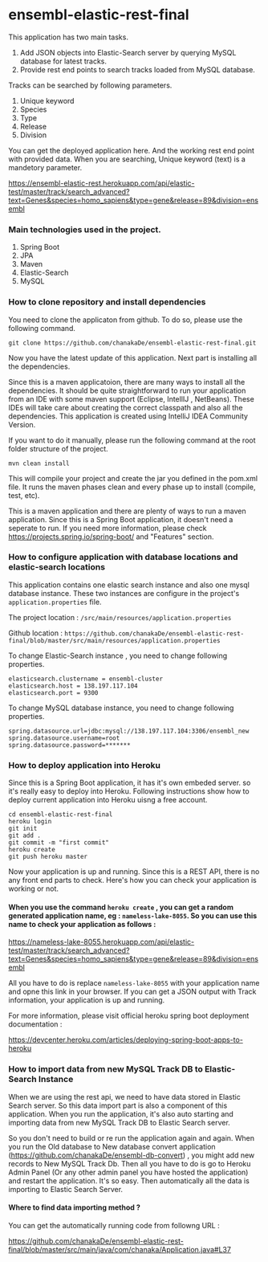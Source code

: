 # ensembl-elastic-rest-final

This application has two main tasks.

1. Add JSON objects into Elastic-Search server by querying MySQL database for latest tracks.
2. Provide rest end points to search tracks loaded from MySQL database.

Tracks can be searched by following parameters.

1. Unique keyword
2. Species
3. Type
4. Release
5. Division

You can get the deployed application here. And the working rest end point with provided data. When you are searching,
Unique keyword (text) is a mandetory parameter.

https://ensembl-elastic-rest.herokuapp.com/api/elastic-test/master/track/search_advanced?text=Genes&species=homo_sapiens&type=gene&release=89&division=ensembl

### Main technologies used in the project.

1. Spring Boot
2. JPA
3. Maven
4. Elastic-Search
5. MySQL

### How to clone repository and install dependencies

You need to clone the applicaton from github. To do so, please use the following command.
```
git clone https://github.com/chanakaDe/ensembl-elastic-rest-final.git
```
Now you have the latest update of this application. Next part is installing all the dependencies.

Since this is a maven applicatoion, there are many ways to install all the dependencies.
It should be quite straightforward to run your application from an IDE with some maven support (Eclipse, IntellIJ , NetBeans). These IDEs will take care about creating the correct classpath and also all the dependencies. This application is created using IntelliJ IDEA Community Version.

If you want to do it manually, please run the following command at the root folder structure of the project.
```
mvn clean install
```
This will compile your project and create the jar you defined in the pom.xml file. It runs the maven phases clean and every phase up to install (compile, test, etc).

This is a maven application and there are plenty of ways to run a maven application. Since this is a Spring Boot application, it doesn't need a seperate to run. If you need more information, please check https://projects.spring.io/spring-boot/ and "Features" section.

### How to configure application with database locations and elastic-search locations

This application contains one elastic search instance and also one mysql database instance. These two instances are configure in the project's `application.properties` file.

The project location : `/src/main/resources/application.properties`

Github location : `https://github.com/chanakaDe/ensembl-elastic-rest-final/blob/master/src/main/resources/application.properties`

To change Elastic-Search instance , you need to change following properties.
```
elasticsearch.clustername = ensembl-cluster
elasticsearch.host = 138.197.117.104
elasticsearch.port = 9300
```

To change MySQL database instance, you need to change following properties.
```
spring.datasource.url=jdbc:mysql://138.197.117.104:3306/ensembl_new
spring.datasource.username=root
spring.datasource.password=*******
```

### How to deploy application into Heroku

Since this is a Spring Boot application, it has it's own embeded server. so it's really easy to deploy into Heroku.
Following instructions show how to deploy current application into Heroku uisng a free account.

```
cd ensembl-elastic-rest-final
heroku login
git init
git add .
git commit -m "first commit"
heroku create
git push heroku master
```

Now your application is up and running. Since this is a REST API, there is no any front end parts to check.
Here's how you can check your application is working or not.

#### When you use the command `heroku create` , you can get a random generated application name, eg : `nameless-lake-8055`. So you can use this name to check your application as follows : 

https://nameless-lake-8055.herokuapp.com/api/elastic-test/master/track/search_advanced?text=Genes&species=homo_sapiens&type=gene&release=89&division=ensembl

All you have to do is replace `nameless-lake-8055` with your application name and opne this link in your browser. If you can get a JSON output with Track information, your application is up and running.

For more information, please visit official heroku spring boot deployment documentation : 

https://devcenter.heroku.com/articles/deploying-spring-boot-apps-to-heroku

### How to import data from new MySQL Track DB to Elastic-Search Instance

When we are using the rest api, we need to have data stored in Elastic Search server. So this data import part is also a component of this application. When you run the application, it's also auto starting and importing data from new MySQL Track DB to Elastic Search server.

So you don't need to build or re run the application again and again.
When you run the Old database to New database convert application (https://github.com/chanakaDe/ensembl-db-convert) , you might add new records to New MySQL Track Db. Then all you have to do is go to Heroku Admin Panel (Or any other admin panel you have hosted the application) and restart the application. It's so easy. Then automatically all the data is importing to Elastic Search Server.

#### Where to find data importing method ?

You can get the automatically running code from followng URL :

https://github.com/chanakaDe/ensembl-elastic-rest-final/blob/master/src/main/java/com/chanaka/Application.java#L37
